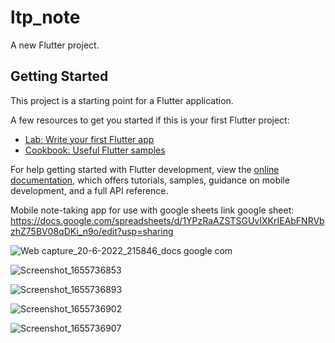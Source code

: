 # ltp_note

A new Flutter project.

## Getting Started

This project is a starting point for a Flutter application.

A few resources to get you started if this is your first Flutter project:

- [Lab: Write your first Flutter app](https://docs.flutter.dev/get-started/codelab)
- [Cookbook: Useful Flutter samples](https://docs.flutter.dev/cookbook)

For help getting started with Flutter development, view the
[online documentation](https://docs.flutter.dev/), which offers tutorials,
samples, guidance on mobile development, and a full API reference.

Mobile note-taking app for use with google sheets
link google sheet: https://docs.google.com/spreadsheets/d/1YPzRaAZSTSGUvIXKrIEAbFNRVbzhZ75BV08qDKi_n9o/edit?usp=sharing

![Web capture_20-6-2022_215846_docs google com](https://user-images.githubusercontent.com/48725946/174629998-12c815a1-47df-4083-9224-1a27720b35c8.jpeg)

![Screenshot_1655736853](https://user-images.githubusercontent.com/48725946/174629407-df4ce4d2-b038-4301-aa11-c56d8bd1ef25.png)

![Screenshot_1655736893](https://user-images.githubusercontent.com/48725946/174629413-df2c72d2-3724-4fcd-b324-f6345a435a65.png)

![Screenshot_1655736902](https://user-images.githubusercontent.com/48725946/174629417-227e3bf6-6f62-4965-8a28-3fde51144532.png)

![Screenshot_1655736907](https://user-images.githubusercontent.com/48725946/174629419-bd635ff5-1ee8-42d0-b1e0-95ac72e8c529.png)
